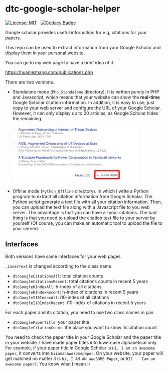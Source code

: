 # dtc-google-scholar-helper


[![License: MIT](https://img.shields.io/badge/License-MIT-yellow.svg)](https://opensource.org/licenses/MIT)
&nbsp;
[![Codacy Badge](https://api.codacy.com/project/badge/Grade/7c94dab58b144ce8a6c9ab808e2411ad)](https://www.codacy.com/app/dtczhl/dtc-google-citation-helper?utm_source=github.com&amp;utm_medium=referral&amp;utm_content=dtczhl/dtc-google-citation-helper&amp;utm_campaign=Badge_Grade)

Google scholar provides useful information for e.g, citations for your papers.

This repo can be used to extract information from your Google Scholar and display them in your personal website.

You can go to my web page to have a brief idea of it.

<https://huanlezhang.com/publications.php>

There are two versions.

*   Standalone mode (`Php_Standalone` directory). It is written purely in PHP and Javascript, which means that your website can show the **real-time** Google Scholar citation information. In addition, it is easy to use, just copy to your web server and configure the URL of your Google Scholar. However, it can only display up to 20 articles, as Google Scholar hides the remaining.

    <img src="img/show_more.png" width="400" alt="show more" />

*   Offline mode (`Python_Offline` directory). In which I write a Python program to extract all citation information from Google Scholar. The Python script generate a text file with all your citation information. Then, you can upload the text file along with a Javascript file to you web server. The advantage is that you can have all your citations. The bad thing is that you need to upload the citation text file to your server by yourself (Of course, you can make an automatic tool to upload the file to your server).


## Interfaces

Both versions have same interfaces for your web pages.

`.innerText` is changed according to the class name.

*   `dtcGoogleCitationsAll`: total citation counts
*   `dtcGoogleCitationsRecent`: total citations counts in recent 5 years
*   `dtcGoogleHIndexAll`: h-index of all citations
*   `dtcGoogleHIndexRecent`: h-index of citations in recent 5 years
*   `dtcGoogleI10IndexAll`: i10-index of all citations
*   `dtcGoogleI10IndexRecent`: i10-index of citations in recent 5 years

For each paper and its citation, you need to use two class names in pair.
*   `dtcGooglePaperTitle`: your paper title
*   `dtcGoogleCitationCount`: the place you want to show its citation count

You need to check the paper title in your Google Scholar and the paper title in your website. I have made paper titles into lowercase alphabetical only. For example, if your paper title in Google Scholar is `Hi, I am an awesome paper`, it converts into `hiiamanawesomepaper`. On your website, your paper will get matched no matter it is `hi, I AM AN aweSOME PAper`, or `HI?    Iam an awesome paper?`. You know what I mean :)
